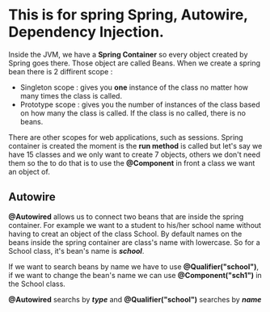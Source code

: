 # This is for spring Spring, Autowire, Dependency Injection. 

Inside the JVM, we have a **Spring Container** so every object created by Spring goes there. 
Those object are called Beans. When we create a spring bean there is 2 diffirent scope :

- Singleton scope : gives you **one** instance of the class no matter how many times the class is called. 
- Prototype scope : gives you the number of instances of the class based on how many the class is called.
                    If the class is no called, there is no beans. 

There are other scopes for web applications, such as sessions. Spring container is created the moment is the 
**run method** is called but let's say we have 15 classes and we only want to create 7 objects, others we don't 
need them so the to do that is to use the **@Component** in front a class we want an object of. 

## Autowire

**@Autowired** allows us to connect two beans that are inside the spring container. For example we want to 
a student to his/her school name without having to creat an object of the class School. By default names on the 
beans inside the spring container are class's name with lowercase. So for a School class, it's bean's name 
is **_school_**. 

If we want to search beans by name we have to use **@Qualifier("school")**, if we want to change the bean's 
name we can use **@Component("sch1")** in the School class. 

**@Autowired** searchs by **_type_** and **@Qualifier("school")** searches by **_name_**




 